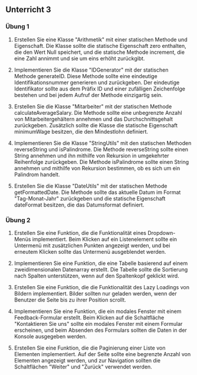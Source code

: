 ## Unterricht 3

### Übung 1

1. Erstellen Sie eine Klasse "Arithmetik" mit einer statischen Methode und Eigenschaft. Die Klasse sollte die statische Eigenschaft zero enthalten, die den Wert Null speichert, und die statische Methode increment, die eine Zahl annimmt und sie um eins erhöht zurückgibt. 

2. Implementieren Sie die Klasse "IDGenerator" mit der statischen Methode generateID. Diese Methode sollte eine eindeutige Identifikationsnummer generieren und zurückgeben. Der eindeutige Identifikator sollte aus dem Präfix ID und einer zufälligen Zeichenfolge bestehen und bei jedem Aufruf der Methode einzigartig sein. 

3. Erstellen Sie die Klasse "Mitarbeiter" mit der statischen Methode calculateAverageSalary. Die Methode sollte eine unbegrenzte Anzahl von Mitarbeitergehältern annehmen und das Durchschnittsgehalt zurückgeben. Zusätzlich sollte die Klasse die statische Eigenschaft minimumWage besitzen, die den Mindestlohn definiert. 

4. Implementieren Sie die Klasse "StringUtils" mit den statischen Methoden reverseString und isPalindrome. Die Methode reverseString sollte einen String annehmen und ihn mithilfe von Rekursion in umgekehrter Reihenfolge zurückgeben. Die Methode isPalindrome sollte einen String annehmen und mithilfe von Rekursion bestimmen, ob es sich um ein Palindrom handelt.

5. Erstellen Sie die Klasse "DateUtils" mit der statischen Methode getFormattedDate. Die Methode sollte das aktuelle Datum im Format "Tag-Monat-Jahr" zurückgeben und die statische Eigenschaft dateFormat besitzen, die das Datumsformat definiert.

### Übung 2

1. Erstellen Sie eine Funktion, die die Funktionalität eines Dropdown-Menüs implementiert. Beim Klicken auf ein Listenelement sollte ein Untermenü mit zusätzlichen Punkten angezeigt werden, und bei erneutem Klicken sollte das Untermenü ausgeblendet werden. 

2. Implementieren Sie eine Funktion, die eine Tabelle basierend auf einem zweidimensionalen Datenarray erstellt. Die Tabelle sollte die Sortierung nach Spalten unterstützen, wenn auf den Spaltenkopf geklickt wird. 

3. Erstellen Sie eine Funktion, die die Funktionalität des Lazy Loadings von Bildern implementiert. Bilder sollten nur geladen werden, wenn der Benutzer die Seite bis zu ihrer Position scrollt. 

4. Implementieren Sie eine Funktion, die ein modales Fenster mit einem Feedback-Formular erstellt. Beim Klicken auf die Schaltfläche "Kontaktieren Sie uns" sollte ein modales Fenster mit einem Formular erscheinen, und beim Absenden des Formulars sollten die Daten in der Konsole ausgegeben werden. 

5. Erstellen Sie eine Funktion, die die Paginierung einer Liste von Elementen implementiert. Auf der Seite sollte eine begrenzte Anzahl von Elementen angezeigt werden, und zur Navigation sollten die Schaltflächen "Weiter" und "Zurück" verwendet werden. 


